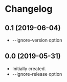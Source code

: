 # Changelog

## 0.1 (2019-06-04)
- --ignore-version option

## 0.0 (2019-05-31)
- Initially created.
- --ignore-release option
